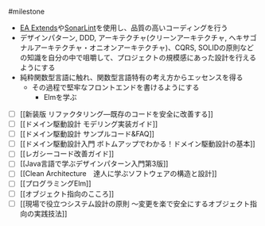 #milestone 
-   [EA Extends](https://plugins.jetbrains.com/plugin/7622-php-inspections-ea-extended-)や[SonarLint](https://www.sonarlint.org/)を使用し、品質の高いコーディングを行う
-   デザインパターン, DDD, アーキテクチャ(クリーンアーキテクチャ, ヘキサゴナルアーキテクチャ・オニオンアーキテクチャ)、CQRS, SOLIDの原則などの知識を自分の中で咀嚼して、プロジェクトの規模感にあった設計を行えるようにする
-   純粋関数型言語に触れ、関数型言語特有の考え方からエッセンスを得る
    -   その過程で堅牢なフロントエンドを書けるようにする
        -   Elmを学ぶ

- [ ] [[新装版 リファクタリング―既存のコードを安全に改善する]]
- [ ] [[ドメイン駆動設計 モデリング実装ガイド]]
- [ ] [[ドメイン駆動設計 サンプルコード&FAQ]]
- [ ] [[ドメイン駆動設計入門 ボトムアップでわかる！ドメイン駆動設計の基本]]
- [ ] [[レガシーコード改善ガイド]]
- [ ] [[Java言語で学ぶデザインパターン入門第3版]]
- [ ] [[Clean Architecture　達人に学ぶソフトウェアの構造と設計]]
- [ ] [[プログラミングElm]]
- [ ] [[オブジェクト指向のこころ]]
- [ ] [[現場で役立つシステム設計の原則 〜変更を楽で安全にするオブジェクト指向の実践技法]]